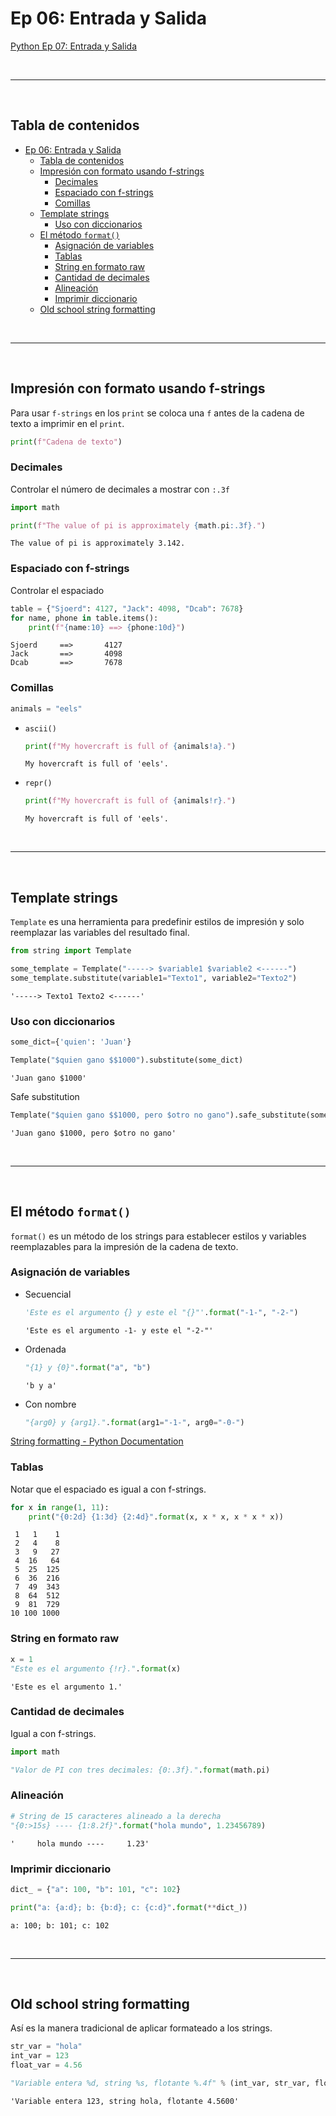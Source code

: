 # Ep 06: Entrada y Salida

[Python Ep 07: Entrada y Salida](https://jdvelasq.github.io/courses/modulos/python/07%20entrada%20y%20salida/_index.html#prog-en-python-ep-07-entrada-y-salida)

&nbsp;

---
&nbsp;

## Tabla de contenidos

- [Ep 06: Entrada y Salida](#ep-06-entrada-y-salida)
  - [Tabla de contenidos](#tabla-de-contenidos)
  - [Impresión con formato usando f-strings](#impresión-con-formato-usando-f-strings)
    - [Decimales](#decimales)
    - [Espaciado con f-strings](#espaciado-con-f-strings)
    - [Comillas](#comillas)
  - [Template strings](#template-strings)
    - [Uso con diccionarios](#uso-con-diccionarios)
  - [El método `format()`](#el-método-format)
    - [Asignación de variables](#asignación-de-variables)
    - [Tablas](#tablas)
    - [String en formato raw](#string-en-formato-raw)
    - [Cantidad de decimales](#cantidad-de-decimales)
    - [Alineación](#alineación)
    - [Imprimir diccionario](#imprimir-diccionario)
  - [Old school string formatting](#old-school-string-formatting)

&nbsp;

---
&nbsp;

## Impresión con formato usando f-strings

Para usar `f-strings` en los `print` se coloca una `f` antes de la cadena de texto a imprimir en el `print`.

```python
print(f"Cadena de texto")
```

### Decimales

Controlar el número de decimales a mostrar con `:.3f`

```python
import math

print(f"The value of pi is approximately {math.pi:.3f}.")
```

```console
The value of pi is approximately 3.142.
```

### Espaciado con f-strings

Controlar el espaciado

```python
table = {"Sjoerd": 4127, "Jack": 4098, "Dcab": 7678}
for name, phone in table.items():
    print(f"{name:10} ==> {phone:10d}")
```

```console
Sjoerd     ==>       4127
Jack       ==>       4098
Dcab       ==>       7678
```

### Comillas

```python
animals = "eels"
```

- `ascii()`
  
  ```python
  print(f"My hovercraft is full of {animals!a}.")
  ```

  ```console
  My hovercraft is full of 'eels'.
  ```

- `repr()`
  
  ```python
  print(f"My hovercraft is full of {animals!r}.")
  ```

  ```console
  My hovercraft is full of 'eels'.
  ```

&nbsp;

---
&nbsp;

## Template strings

`Template` es una herramienta para predefinir estilos de impresión y solo reemplazar las variables del resultado final.

```python
from string import Template
```

```python
some_template = Template("-----> $variable1 $variable2 <------")
some_template.substitute(variable1="Texto1", variable2="Texto2")
```

```console
'-----> Texto1 Texto2 <------'
```

### Uso con diccionarios

```python
some_dict={'quien': 'Juan'}

Template("$quien gano $$1000").substitute(some_dict)
```

```console
'Juan gano $1000'
```

Safe substitution

```python
Template("$quien gano $$1000, pero $otro no gano").safe_substitute(some_dict)
```

```console
'Juan gano $1000, pero $otro no gano'
```

&nbsp;

---
&nbsp;

## El método `format()`

`format()` es un método de los strings para establecer estilos y variables reemplazables para la impresión de la cadena de texto.

### Asignación de variables

- Secuencial
  
  ```python
  'Este es el argumento {} y este el "{}"'.format("-1-", "-2-")
  ```

  ```console
  'Este es el argumento -1- y este el "-2-"'
  ```
  
- Ordenada
  
  ```python
  "{1} y {0}".format("a", "b")
  ```

  ```console
  'b y a'
  ```
  
- Con nombre
  
  ```python
  "{arg0} y {arg1}.".format(arg1="-1-", arg0="-0-")
  ```

[String formatting - Python Documentation](https://docs.python.org/3/library/stdtypes.html#old-string-formatting)

### Tablas

Notar que el espaciado es igual a con f-strings.

```python
for x in range(1, 11):
    print("{0:2d} {1:3d} {2:4d}".format(x, x * x, x * x * x))
```

```console
 1   1    1
 2   4    8
 3   9   27
 4  16   64
 5  25  125
 6  36  216
 7  49  343
 8  64  512
 9  81  729
10 100 1000
```

### String en formato raw

```python
x = 1
"Este es el argumento {!r}.".format(x)
```

```console
'Este es el argumento 1.'
```

### Cantidad de decimales

Igual a con f-strings.

```python
import math

"Valor de PI con tres decimales: {0:.3f}.".format(math.pi)
```

### Alineación

```python
# String de 15 caracteres alineado a la derecha
"{0:>15s} ---- {1:8.2f}".format("hola mundo", 1.23456789)
```

```console
'     hola mundo ----     1.23'
```

### Imprimir diccionario

```python
dict_ = {"a": 100, "b": 101, "c": 102}

print("a: {a:d}; b: {b:d}; c: {c:d}".format(**dict_))
```

```console
a: 100; b: 101; c: 102
```

&nbsp;

---
&nbsp;

## Old school string formatting

Así es la manera tradicional de aplicar formateado a los strings.

```python
str_var = "hola"
int_var = 123
float_var = 4.56

"Variable entera %d, string %s, flotante %.4f" % (int_var, str_var, float_var)
```

```console
'Variable entera 123, string hola, flotante 4.5600'
```
